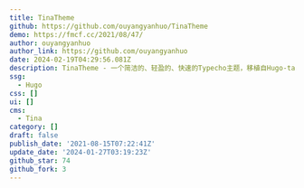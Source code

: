 ```yaml
---
title: TinaTheme
github: https://github.com/ouyangyanhuo/TinaTheme
demo: https://fmcf.cc/2021/08/47/
author: ouyangyanhuo
author_link: https://github.com/ouyangyanhuo
date: 2024-02-19T04:29:56.081Z
description: TinaTheme - 一个简洁的、轻盈的、快速的Typecho主题，移植自Hugo-tania
ssg:
  - Hugo
css: []
ui: []
cms:
  - Tina
category: []
draft: false
publish_date: '2021-08-15T07:22:41Z'
update_date: '2024-01-27T03:19:23Z'
github_star: 74
github_fork: 3
---
```

